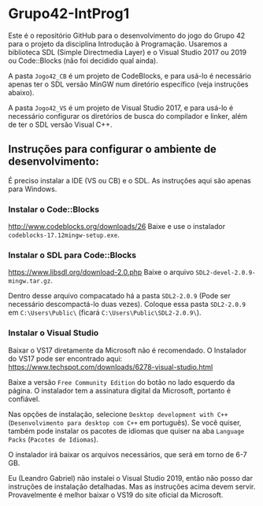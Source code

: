 # Grupo42-IntProg1
Este é o repositório GitHub para o desenvolvimento do jogo do Grupo 42 para o projeto da disciplina Introdução à Programação. Usaremos a biblioteca SDL (Simple Directmedia Layer) e o Visual Studio 2017 ou 2019 ou Code::Blocks (nâo foi decidido qual ainda).

A pasta `Jogo42_CB` é um projeto de CodeBlocks, e para usá-lo é necessário apenas ter o SDL versão MinGW num diretório específico (veja instruções abaixo).

A pasta `Jogo42_VS` é um projeto de Visual Studio 2017, e para usá-lo é necessário configurar os diretórios de busca do compilador e linker, além de ter o SDL versão Visual C++.

## Instruções para configurar o ambiente de desenvolvimento:
É preciso instalar a IDE (VS ou CB) e o SDL. As instruções aqui são apenas para Windows.

### Instalar o Code::Blocks
http://www.codeblocks.org/downloads/26
Baixe e use o instalador `codeblocks-17.12mingw-setup.exe`.

### Instalar o SDL para Code::Blocks
https://www.libsdl.org/download-2.0.php
Baixe o arquivo `SDL2-devel-2.0.9-mingw.tar.gz`.

Dentro desse arquivo compacatado há a pasta `SDL2-2.0.9` (Pode ser necessário descompactá-lo duas vezes). Coloque essa pasta `SDL2-2.0.9` em `C:\Users\Public\` (ficará `C:\Users\Public\SDL2-2.0.9\`).

### Instalar o Visual Studio
Baixar o VS17 diretamente da Microsoft não é recomendado.
O Instalador do VS17 pode ser encontrado aqui:
https://www.techspot.com/downloads/6278-visual-studio.html

Baixe a versão `Free Community Edition` do botão no lado esquerdo da página. O instalador tem a assinatura digital da Microsoft, portanto é confiável.

Nas opções de instalação, selecione `Desktop development with C++` (`Desenvolvimento para desktop com C++` em português). Se você quiser, também pode instalar os pacotes de idiomas que quiser na aba `Language Packs` (`Pacotes de Idiomas`).

O instalador irá baixar os arquivos necessários, que será em torno de 6-7 GB.

Eu (Leandro Gabriel) não instalei o Visual Studio 2019, então não posso dar instruções de instalação detalhadas. Mas as instruções acima devem servir. Provavelmente é melhor baixar o VS19 do site oficial da Microsoft.
